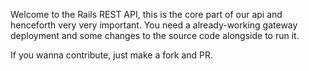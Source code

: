 Welcome to the Rails REST API, this is the core part of our api and henceforth very very important.  You need a already-working gateway deployment and some changes to the source code alongside to run it.

If you wanna contribute, just make a fork and PR.
